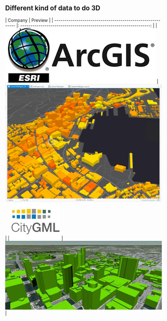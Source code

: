 ## Different kind of data to do 3D

| Company                                                    |     Preview                                                         |
| ---------------------------------------------------------- |: -----------------------------------------------------------------: |
| ![ArcGIS_logo](../images/ArcGIS_logo.png "ArcGIS_logo")    | ![ArcGIS_example](../images/ArcGIS_example.png "ArcGIS_example")    |
| ![CityGML_logo](../images/CityGML_logo.gif "CItyGML_logo") | ![CityGML_example](../images/CityGML_example.jpg "CItyGML_example") |
